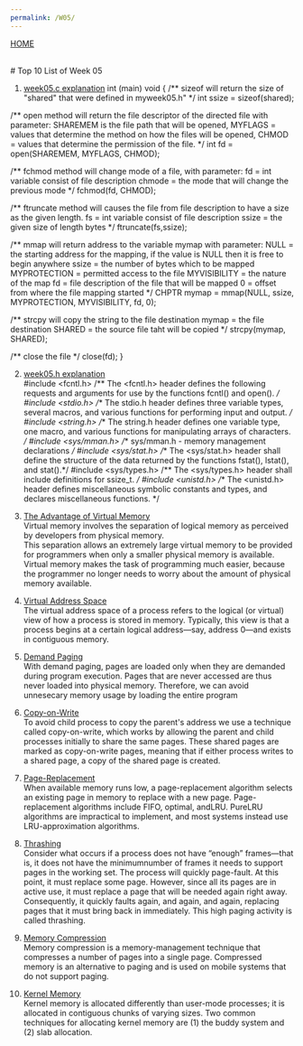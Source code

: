 ```yaml
---
permalink: /W05/
---
```

[HOME](../)

<br>
# Top 10 List of Week 05

1. [week05.c explanation](https://www.tutorialspoint.com/c_standard_library)
int (main) void {
 /** 	sizeof will return the size of "shared" that were defined in myweek05.h" */
	int ssize = sizeof(shared);

 /** 	open method will return the file descriptor of the directed file with parameter: 
	SHAREMEM is the file path that will be opened,
	MYFLAGS = values that determine the method on how the files will be opened,
	CHMOD = values that determine the permission of the file. */
	int fd = open(SHAREMEM, MYFLAGS, CHMOD);

/**	fchmod method will change mode of a file, with parameter:
	fd = int variable consist of file description
	chmode = the mode that will change the previous mode */
	fchmod(fd, CHMOD);

/**	ftruncate method will causes the file from file description to have a size as the given length.
	fs = int variable consist of file description
	ssize = the given size of length bytes */
	ftruncate(fs,ssize);

/**	mmap will return address to the variable mymap with parameter:
	NULL = the starting address for the mapping, if the value is NULL then it is free to begin anywhere
	ssize = the number of bytes which to be mapped
	MYPROTECTION = permitted access to the file
	MYVISIBILITY = the nature of the map
	fd = file description of the file that will be mapped
	0 = offset from where the file mapping started */
	CHPTR mymap = mmap(NULL, ssize, MYPROTECTION, MYVISIBILITY, fd, 0);

/**	strcpy will copy the string to the file destination
	mymap = the file destination
	SHARED = the source file taht will be copied */
	strcpy(mymap, SHARED);

/** 	close the file */
	close(fd);
}
 
2. [week05.h explanation](https://pubs.opengroup.org)<br>
	#include <fcntl.h>	/** The <fcntl.h> header defines the following requests and arguments for use by the functions fcntl() and open(). */
	#include <stdio.h>	/** The stdio.h header defines three variable types, several macros, and various functions for performing input and output. */
	#include <string.h>	/** The string.h header defines one variable type, one macro, and various functions for manipulating arrays of characters. */
	#include <sys/mman.h>	/** sys/mman.h - memory management declarations */
	#include <sys/stat.h>	/** The <sys/stat.h> header shall define the structure of the data returned by the functions fstat(), lstat(), and stat().*/
	#include <sys/types.h>	/** The <sys/types.h> header shall include definitions for ssize_t. */
	#include <unistd.h>	/** The <unistd.h> header defines miscellaneous symbolic constants and types, and declares miscellaneous functions. */


3. [The Advantage of Virtual Memory](https://www.tutorialspoint.com/operating_system/os_virtual_memory.htm)<br>
Virtual memory involves the separation of logical memory as perceived by developers from physical memory.  
This separation allows an extremely large virtual memory to be provided for programmers when only a smaller physical memory is available. 
Virtual memory makes the task of programming much easier, because the programmer no longer needs to worry about the amount of physical memory available.

4. [Virtual Address Space](https://www.tutorialspoint.com/operating_system/os_virtual_memory.htm)<br>
The virtual address space of a process refers to the logical (or virtual) view of how a process is stored in memory. 
Typically, this view is that a process begins at a certain logical address—say, address 0—and exists in contiguous memory.

5. [Demand Paging](https://www.javatpoint.com/os-demand-paging)<br>
With demand paging, pages are loaded only when they are demanded during program execution. 
Pages that are never accessed are thus never loaded into physical memory. Therefore, we can avoid unnesecary memory usage by loading the entire program
 
6. [Copy-on-Write](https://www.geeksforgeeks.org/copy-on-write/)<br>
To avoid child process to copy the parent's address we use a technique called copy-on-write, 
which works by allowing the parent and child processes initially to share the same pages. 
These shared pages are marked as copy-on-write pages, meaning that if either process writes to a shared page, a copy of the shared page is created.
 
7. [Page-Replacement](https://www.geeksforgeeks.org/page-replacement-algorithms-in-operating-systems/)<br>
When available memory runs low, a page-replacement  algorithm selects an existing page in memory to replace with a new page.
Page- replacement algorithms include FIFO, optimal, andLRU. PureLRU algorithms are impractical to implement, and most systems instead use LRU-approximation algorithms.

8. [Thrashing](https://www.geeksforgeeks.org/techniques-to-handle-thrashing/)<br>
Consider what occurs if a process does not have “enough” frames—that is, it does not have the minimumnumber of frames it needs to support pages in the working set. 
The process will quickly page-fault. At this point, it must replace some page. However, since all its pages are in active use, it must replace a page that will be needed again right away. 
Consequently, it quickly faults again, and again, and again, replacing pages that it must bring back in immediately.
This high paging activity is called thrashing. 

9. [Memory Compression](https://www.techopedia.com/definition/30869/memory-compression)<br>
Memory compression is a memory-management  technique that  compresses a number of pages into a single page. 
Compressed memory is an alternative to paging and is used on mobile systems that do not support paging.

10. [Kernel Memory](https://www.geeksforgeeks.org/operating-system-allocating-kernel-memory-buddy-system-slab-system/)<br>
Kernel memory is allocated differently than user-mode processes; it is allocated in contiguous chunks of varying sizes. 
Two common techniques for allocating kernel memory are (1) the buddy system and (2) slab allocation.

  
